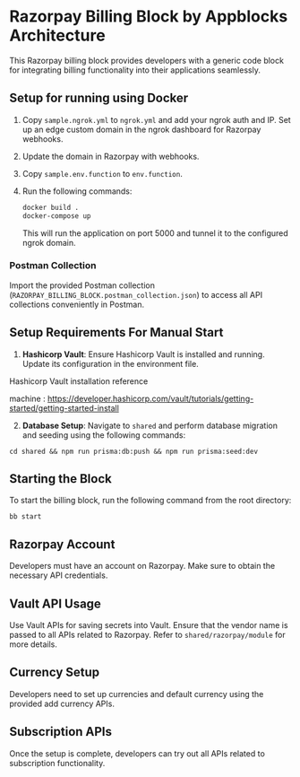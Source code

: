 # Razorpay Billing Block by Appblocks Architecture

This Razorpay billing block provides developers with a generic code block for integrating billing functionality into their applications seamlessly.


## Setup for running using Docker

1. Copy `sample.ngrok.yml` to `ngrok.yml` and add your ngrok auth and IP. Set up an edge custom domain in the ngrok dashboard for Razorpay webhooks.

2. Update the domain in Razorpay with webhooks.

3. Copy `sample.env.function` to `env.function`.

4. Run the following commands:
    ```bash
    docker build .
    docker-compose up
    ```
   This will run the application on port 5000 and tunnel it to the configured ngrok domain.

### Postman Collection

Import the provided Postman collection (`RAZORPAY_BILLING_BLOCK.postman_collection.json`) to access all API collections conveniently in Postman.

## Setup Requirements For Manual Start

1. **Hashicorp Vault**: Ensure Hashicorp Vault is installed and running. Update its configuration in the environment file.

Hashicorp Vault installation reference

machine : https://developer.hashicorp.com/vault/tutorials/getting-started/getting-started-install

2. **Database Setup**: Navigate to `shared` and perform database migration and seeding using the following commands:

```
cd shared && npm run prisma:db:push && npm run prisma:seed:dev
```

## Starting the Block

To start the billing block, run the following command from the root directory:

```
bb start
```

## Razorpay Account

Developers must have an account on Razorpay. Make sure to obtain the necessary API credentials.

## Vault API Usage

Use Vault APIs for saving secrets into Vault. Ensure that the vendor name is passed to all APIs related to Razorpay. Refer to `shared/razorpay/module` for more details.

## Currency Setup

Developers need to set up currencies and default currency using the provided add currency APIs.

## Subscription APIs

Once the setup is complete, developers can try out all APIs related to subscription functionality.

